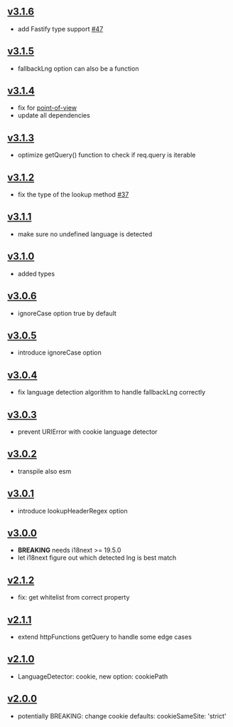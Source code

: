 ## [v3.1.6](https://github.com/i18next/i18next-http-middleware/compare/v3.1.5...v3.1.6)
- add Fastify type support [#47](https://github.com/i18next/i18next-http-middleware/pull/47)

## [v3.1.5](https://github.com/i18next/i18next-http-middleware/compare/v3.1.4...v3.1.5)
- fallbackLng option can also be a function

## [v3.1.4](https://github.com/i18next/i18next-http-middleware/compare/v3.1.3...v3.1.4)
- fix for [point-of-view](https://github.com/fastify/point-of-view)
- update all dependencies

## [v3.1.3](https://github.com/i18next/i18next-http-middleware/compare/v3.1.2...v3.1.3)
- optimize getQuery() function to check if req.query is iterable

## [v3.1.2](https://github.com/i18next/i18next-http-middleware/compare/v3.1.1...v3.1.2)
- fix the type of the lookup method [#37](https://github.com/i18next/i18next-http-middleware/pull/37)

## [v3.1.1](https://github.com/i18next/i18next-http-middleware/compare/v3.1.0...v3.1.1)
- make sure no undefined language is detected

## [v3.1.0](https://github.com/i18next/i18next-http-middleware/compare/v3.0.6...v3.1.0)
- added types

## [v3.0.6](https://github.com/i18next/i18next-http-middleware/compare/v3.0.5...v3.0.6)
- ignoreCase option true by default

## [v3.0.5](https://github.com/i18next/i18next-http-middleware/compare/v3.0.4...v3.0.5)
- introduce ignoreCase option

## [v3.0.4](https://github.com/i18next/i18next-http-middleware/compare/v3.0.3...v3.0.4)
- fix language detection algorithm to handle fallbackLng correctly

## [v3.0.3](https://github.com/i18next/i18next-http-middleware/compare/v3.0.2...v3.0.3)
- prevent URIError with cookie language detector

## [v3.0.2](https://github.com/i18next/i18next-http-middleware/compare/v3.0.1...v3.0.2)
- transpile also esm

## [v3.0.1](https://github.com/i18next/i18next-http-middleware/compare/v3.0.0...v3.0.1)
- introduce lookupHeaderRegex option

## [v3.0.0](https://github.com/i18next/i18next-http-middleware/compare/v2.1.2...v3.0.0)
- **BREAKING** needs i18next >= 19.5.0
- let i18next figure out which detected lng is best match

## [v2.1.2](https://github.com/i18next/i18next-http-middleware/compare/v2.1.1...v2.1.2)
- fix: get whitelist from correct property

## [v2.1.1](https://github.com/i18next/i18next-http-middleware/compare/v2.1.0...v2.1.1)
- extend httpFunctions getQuery to handle some edge cases

## [v2.1.0](https://github.com/i18next/i18next-http-middleware/compare/v2.0.0...v2.1.0)
- LanguageDetector: cookie, new option: cookiePath

## [v2.0.0](https://github.com/i18next/i18next-http-middleware/compare/v1.3.1...v2.0.0)
- potentially BREAKING: change cookie defaults: cookieSameSite: 'strict'
